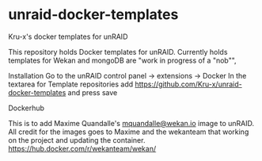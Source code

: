 # unraid-docker-templates
Kru-x's docker templates for unRAID

This repository holds Docker templates for unRAID. Currently holds templates for Wekan and mongoDB are "work in progress of a "nob"",

Installation
Go to the unRAID control panel -> extensions -> Docker
In the textarea for Template repositories add https://github.com/Kru-x/unraid-docker-templates and press save


Dockerhub

This is to add Maxime Quandalle's <mquandalle@wekan.io> image to unRAID. All credit for the images goes to Maxime and the wekanteam that working on the project and updating the container. https://hub.docker.com/r/wekanteam/wekan/
